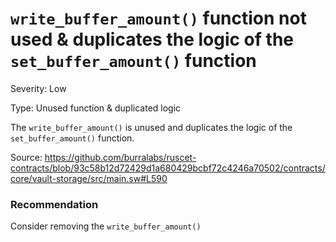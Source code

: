 # `write_buffer_amount()` function not used & duplicates the logic of the `set_buffer_amount()` function

Severity: Low 

Type: Unused function & duplicated logic

The `write_buffer_amount()` is unused and duplicates the logic of the `set_buffer_amount()` function.

Source: https://github.com/burralabs/ruscet-contracts/blob/93c58b12d72429d1a680429bcbf72c4246a70502/contracts/core/vault-storage/src/main.sw#L590

### Recommendation

Consider removing the `write_buffer_amount()`

